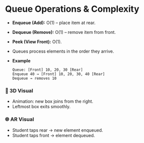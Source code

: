 # Queue Operations & Complexity

- **Enqueue (Add):** O(1) – place item at rear.
- **Dequeue (Remove):** O(1) – remove item from front.
- **Peek (View Front):** O(1).
- Queues process elements in the order they arrive.

- **Example**
  ```text
  Queue: [Front] 10, 20, 30 [Rear]
  Enqueue 40 → [Front] 10, 20, 30, 40 [Rear]
  Dequeue → removes 10
  ```

### 🎨 3D Visual

- Animation: new box joins from the right.
- Leftmost box exits smoothly.

### 🌐 AR Visual

- Student taps rear → new element enqueued.
- Student taps front → element dequeued.
